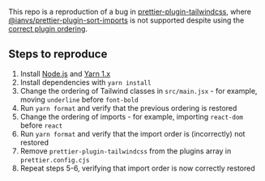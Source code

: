 This repo is a reproduction of a bug in [prettier-plugin-tailwindcss](https://github.com/tailwindlabs/prettier-plugin-tailwindcss), where [@ianvs/prettier-plugin-sort-imports](https://github.com/IanVS/prettier-plugin-sort-imports) is not supported despite using the [correct plugin ordering](https://github.com/tailwindlabs/prettier-plugin-tailwindcss#compatibility-with-other-prettier-plugins).

## Steps to reproduce

1. Install [Node.js](https://nodejs.org/en) and [Yarn 1.x](https://classic.yarnpkg.com/lang/en/)
2. Install dependencies with `yarn install`
3. Change the ordering of Tailwind classes in `src/main.jsx` - for example, moving `underline` before `font-bold`
4. Run `yarn format` and verify that the previous ordering is restored
5. Change the ordering of imports - for example, importing `react-dom` before `react`
6. Run `yarn format` and verify that the import order is (incorrectly) not restored
7. Remove `prettier-plugin-tailwindcss` from the plugins array in `prettier.config.cjs`
8. Repeat steps 5-6, verifying that import order is now correctly restored
